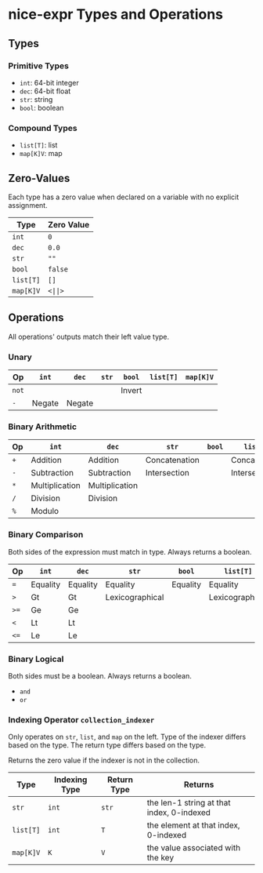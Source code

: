 # nice-expr Types and Operations

## Types

### Primitive Types

* `int`: 64-bit integer
* `dec`: 64-bit float
* `str`: string
* `bool`: boolean

### Compound Types

* `list[T]`: list
* `map[K]V`: map

## Zero-Values

Each type has a zero value when declared on a variable with no explicit assignment.

| Type      | Zero Value |
| --------- | ---------- |
| `int`     | `0`        |
| `dec`     | `0.0`      |
| `str`     | `""`       |
| `bool`    | `false`    |
| `list[T]` | `[]`       |
| `map[K]V` | `<\|\|>`   |

## Operations

All operations' outputs match their left value type.

### Unary

| Op    | `int`  | `dec`  | `str` | `bool` | `list[T]` | `map[K]V` |
| ----- | ------ | ------ | ----- | ------ | --------- | --------- |
| `not` |        |        |       | Invert |           |           |
| `-`   | Negate | Negate |       |        |           |           |

### Binary Arithmetic

| Op  | `int`          | `dec`          | `str`         | `bool` | `list[T]`     | `map[K]V` |
| --- | -------------- | -------------- | ------------- | ------ | ------------- | --------- |
| `+` | Addition       | Addition       | Concatenation |        | Concatenation |           |
| `-` | Subtraction    | Subtraction    | Intersection  |        | Intersection  |           |
| `*` | Multiplication | Multiplication |               |        |               |           |
| `/` | Division       | Division       |               |        |               |           |
| `%` | Modulo         |                |               |        |               |           |

### Binary Comparison

Both sides of the expression must match in type.
Always returns a boolean.

| Op   | `int`    | `dec`    | `str`           | `bool`   | `list[T]`       | `map[K]V` |
| ---- | -------- | -------- | --------------- | -------- | --------------- | --------- |
| `=`  | Equality | Equality | Equality        | Equality | Equality        | Equality  |
| `>`  | Gt       | Gt       | Lexicographical |          | Lexicographical |           |
| `>=` | Ge       | Ge       |                 |          |                 |           |
| `<`  | Lt       | Lt       |                 |          |                 |           |
| `<=` | Le       | Le       |                 |          |                 |           |

### Binary Logical

Both sides must be a boolean.
Always returns a boolean.

* `and`
* `or`

### Indexing Operator `collection_indexer`

Only operates on `str`, `list`, and `map` on the left.
Type of the indexer differs based on the type.
The return type differs based on the type.

Returns the zero value if the indexer is not in the collection.

| Type      | Indexing Type | Return Type | Returns                                   |
| --------- | ------------- | ----------- | ----------------------------------------- |
| `str`     | `int`         | `str`       | the len-1 string at that index, 0-indexed |
| `list[T]` | `int`         | `T`         | the element at that index, 0-indexed      |
| `map[K]V` | `K`           | `V`         | the value associated with the key         |
